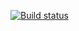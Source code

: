 [![Build status](https://ci.appveyor.com/api/projects/status/mc123eq9k3j7v4kl?svg=true)](https://ci.appveyor.com/project/Vito-jj/testing-with-postmanecho)
